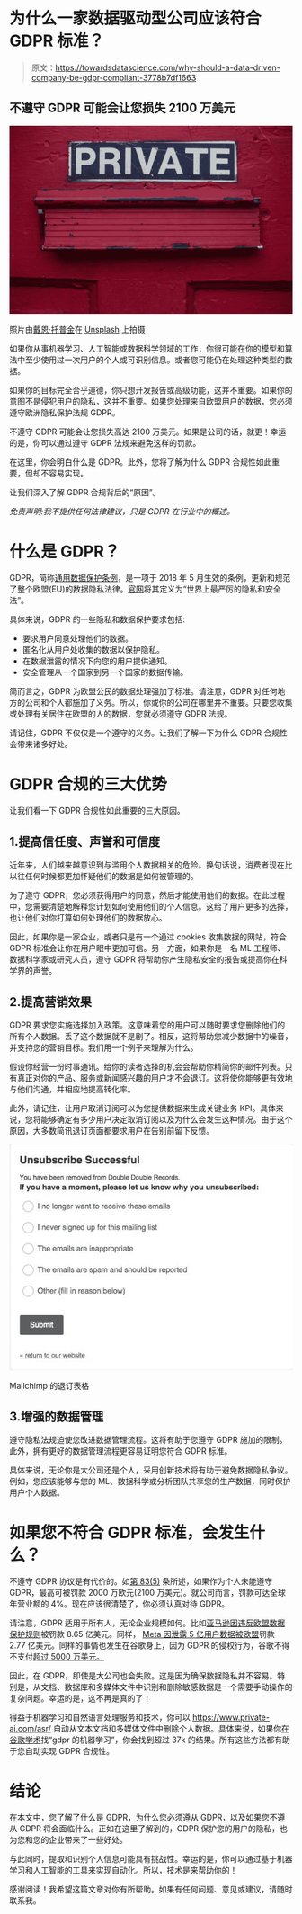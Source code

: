 # 为什么一家数据驱动型公司应该符合 GDPR 标准？

> 原文：<https://towardsdatascience.com/why-should-a-data-driven-company-be-gdpr-compliant-3778b7df1663>

## 不遵守 GDPR 可能会让您损失 2100 万美元

![](img/634799c3b0a898067149ccee762daa0a.png)

照片由[戴恩·托普金](https://unsplash.com/@dtopkin1?utm_source=medium&utm_medium=referral)在 [Unsplash](https://unsplash.com?utm_source=medium&utm_medium=referral) 上拍摄

如果你从事机器学习、人工智能或数据科学领域的工作，你很可能在你的模型和算法中至少使用过一次用户的个人或可识别信息。或者您可能仍在处理这种类型的数据。

如果你的目标完全合乎道德，你只想开发报告或高级功能，这并不重要。如果你的意图不是侵犯用户的隐私，这并不重要。如果您处理来自欧盟用户的数据，您必须遵守欧洲隐私保护法规 GDPR。

不遵守 GDPR 可能会让您损失高达 2100 万美元。如果是公司的话，就更！幸运的是，你可以通过遵守 GDPR 法规来避免这样的罚款。

在这里，你会明白什么是 GDPR。此外，您将了解为什么 GDPR 合规性如此重要，但却不容易实现。

让我们深入了解 GDPR 合规背后的“原因”。

*免责声明:我不提供任何法律建议，只是 GDPR 在行业中的概述。*

# 什么是 GDPR？

GDPR，简称[通用数据保护条例](https://en.wikipedia.org/wiki/General_Data_Protection_Regulation)，是一项于 2018 年 5 月生效的条例，更新和规范了整个欧盟(EU)的数据隐私法律。[官网](https://gdpr.eu/what-is-gdpr/)将其定义为“世界上最严厉的隐私和安全法”。

具体来说，GDPR 的一些隐私和数据保护要求包括:

*   要求用户同意处理他们的数据。
*   匿名化从用户处收集的数据以保护隐私。
*   在数据泄露的情况下向您的用户提供通知。
*   安全管理从一个国家到另一个国家的数据传输。

简而言之，GDPR 为欧盟公民的数据处理强加了标准。请注意，GDPR 对任何地方的公司和个人都施加了义务。所以，你或你的公司在哪里并不重要。只要您收集或处理有关居住在欧盟的人的数据，您就必须遵守 GDPR 法规。

请记住，GDPR 不仅仅是一个遵守的义务。让我们了解一下为什么 GDPR 合规性会带来诸多好处。

# GDPR 合规的三大优势

让我们看一下 GDPR 合规性如此重要的三大原因。

## 1.提高信任度、声誉和可信度

近年来，人们越来越意识到与滥用个人数据相关的危险。换句话说，消费者现在比以往任何时候都更加怀疑他们的数据是如何被管理的。

为了遵守 GDPR，您必须获得用户的同意，然后才能使用他们的数据。在此过程中，您需要清楚地解释您计划如何使用他们的个人信息。这给了用户更多的选择，也让他们对你打算如何处理他们的数据放心。

因此，如果你是一家企业，或者只是有一个通过 cookies 收集数据的网站，符合 GDPR 标准会让你在用户眼中更加可信。另一方面，如果你是一名 ML 工程师、数据科学家或研究人员，遵守 GDPR 将帮助你产生隐私安全的报告或提高你在科学界的声誉。

## 2.提高营销效果

GDPR 要求您实施选择加入政策。这意味着您的用户可以随时要求您删除他们的所有个人数据。丢了这个数据就不是剧了。相反，这将帮助您减少数据中的噪音，并支持您的营销目标。我们用一个例子来理解为什么。

假设你经营一份时事通讯。给你的读者选择的机会会帮助你精简你的邮件列表。只有真正对你的产品、服务或新闻感兴趣的用户才不会退订。这将使你能够更有效地与他们沟通，并相应地提高转化率。

此外，请记住，让用户取消订阅可以为您提供数据来生成关键业务 KPI。具体来说，您将能够确定有多少用户决定取消订阅以及为什么会发生这种情况。由于这个原因，大多数简讯退订页面都要求用户在告别前留下反馈。

![](img/c827d7fbd7861d96810207df3a2520b2.png)

Mailchimp 的退订表格

## 3.增强的数据管理

遵守隐私法规迫使您改进数据管理流程。这将有助于您遵守 GDPR 施加的限制。此外，拥有更好的数据管理流程更容易证明您符合 GDPR 标准。

具体来说，无论你是大公司还是个人，采用创新技术将有助于避免数据隐私争议。例如，您应该能够与您的 ML、数据科学或分析团队共享您的生产数据，同时保护用户个人数据。

# 如果您不符合 GDPR 标准，会发生什么？

不遵守 GDPR 协议是有代价的。如[第 83(5)](https://gdpr-info.eu/art-83-gdpr/) 条所述，如果作为个人未能遵守 GDPR，最高可被罚款 2000 万欧元(2100 万美元)。就公司而言，罚款可达全球年营业额的 4%。现在应该很清楚了，你必须认真对待 GDPR。

请注意，GDPR 适用于所有人，无论企业规模如何。比如[亚马逊因违反欧盟数据保护规则](https://www.bloomberg.com/news/articles/2021-10-15/amazon-fights-record-865-million-eu-data-protection-fine)被罚款 8.65 亿美元。同样， [Meta 因泄露 5 亿用户数据被欧盟](https://www.bloomberg.com/news/articles/2022-11-28/meta-fined-277-million-for-data-leak-of-half-a-billion-users)罚款 2.77 亿美元。同样的事情也发生在谷歌身上，因为 GDPR 的侵权行为，谷歌不得不支付[超过 5000 万美元。](https://edpb.europa.eu/news/national-news/2019/cnils-restricted-committee-imposes-financial-penalty-50-million-euros_en)

因此，在 GDPR，即使是大公司也会失败。这是因为确保数据隐私并不容易。特别是，从文档、数据库和多媒体文件中识别和删除敏感数据是一个需要手动操作的复杂问题。幸运的是，这不再是真的了！

得益于机器学习和自然语言处理服务和技术，你可以 <https://www.private-ai.com/asr/> 自动从文本文档和多媒体文件中删除个人数据。具体来说，如果你[在谷歌学术](https://scholar.google.it/scholar?q=machine+learning+for+gdpr&hl=it&as_sdt=0&as_vis=1&oi=scholart)找“gdpr 的机器学习”，你会找到超过 37k 的结果。所有这些方法都有助于您自动实现 GDPR 合规性。

# 结论

在本文中，您了解了什么是 GDPR，为什么您必须遵从 GDPR，以及如果您不遵从 GDPR 将会面临什么。正如在这里了解到的，GDPR 保护您的用户的隐私，也为您和您的企业带来了一些好处。

与此同时，提取和识别个人信息可能具有挑战性。幸运的是，你可以通过基于机器学习和人工智能的工具来实现自动化。所以，技术是来帮助你的！

感谢阅读！我希望这篇文章对你有所帮助。如果有任何问题、意见或建议，请随时联系我。